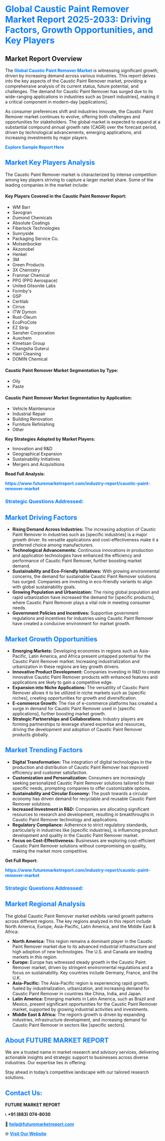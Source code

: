 <h1 style="color: #007BFF;">Global Caustic Paint Remover Market Report 2025-2033: Driving Factors, Growth Opportunities, and Key Players</h1>

<section id="overview">
<h2>Market Report Overview</h2>
<p>The <a href="https://www.futuremarketreport.com/industry-report/caustic-paint-remover-market" style="color: #007BFF; text-decoration: none;"><strong>Global Caustic Paint Remover Market</strong></a> is witnessing significant growth, driven by increasing demand across various industries. This report delves into the key aspects of the Caustic Paint Remover market, providing a comprehensive analysis of its current status, future potential, and challenges. The demand for Caustic Paint Remover has surged due to its wide-ranging applications in industries such as [insert industries], making it a critical component in modern-day [applications].</p>
<p>As consumer preferences shift and industries innovate, the Caustic Paint Remover market continues to evolve, offering both challenges and opportunities for stakeholders. The global market is expected to expand at a substantial compound annual growth rate (CAGR) over the forecast period, driven by technological advancements, emerging applications, and increasing investments by major players.</p>
</section>

<section id="overview">
<p><a href="https://www.futuremarketreport.com/request-sample/reportId=90178" style="color: #007BFF; text-decoration: none;"><strong>Explore Sample Report Here</strong></a></p>
</section>

<section id="key-players">
<h2 style="color: #007BFF;">Market Key Players Analysis</h2>
<p>The Caustic Paint Remover market is characterized by intense competition among key players striving to capture a larger market share. Some of the leading companies in the market include:</p>
<h4>Key Players Covered in the Caustic Paint Remover Report:</h4>
<ul><li>WM Barr</li><li>Savogran</li><li>Dumond Chemicals</li><li>Absolute Coatings</li><li>Fiberlock Technologies</li><li>Sunnyside</li><li>Packaging Service Co.</li><li>Motsenbocker</li><li>Akzonobel</li><li>Henkel</li><li>3M</li><li>Green Products</li><li>3X Chemistry</li><li>Franmar Chemical</li><li>PPG (PPG Aerospace)</li><li>United Gilsonite Labs</li><li>Formby&#039;s</li><li>GSP</li><li>Certilab</li><li>Cirrus</li><li>ITW Dymon</li><li>Rust-Oleum</li><li>EcoProCote</li><li>EZ Strip</li><li>Sansher Corporation</li><li>Auschem</li><li>Kimetsan Group</li><li>Changsha Guterui</li><li>Hairi Cleaning</li><li>DOMIN Chemical</li></ul>
<h4>Caustic Paint Remover Market Segmentation by Type:</h4>
<ul><li>Oily</li><li>Paste</li></ul>

<h4>Caustic Paint Remover Market Segmentation by Application:</h4>
<ul><li>Vehicle Maintenance</li><li>Industrial Repair</li><li>Building Renovation</li><li>Furniture Refinishing</li><li>Other</li></ul>
<p><strong>Key Strategies Adopted by Market Players:</strong></p>
<ul>
<li>Innovation and R&D</li>
<li>Geographical Expansion</li>
<li>Sustainability Initiatives</li>
<li>Mergers and Acquisitions</li>
</ul>
</section>

<section>
<p><strong>Read Full Analysis: </strong></p><a href="https://www.futuremarketreport.com/industry-report/caustic-paint-remover-market" style="color: #007BFF; text-decoration: none;"><strong>https://www.futuremarketreport.com/industry-report/caustic-paint-remover-market</strong></a>
<h3 style="color: #007BFF;">Strategic Questions Addressed:</h3>
</section>

<section id="driving-factors">
<h2 style="color: #007BFF;">Market Driving Factors</h2>
<ul>
<li><strong>Rising Demand Across Industries:</strong> The increasing adoption of Caustic Paint Remover in industries such as [specific industries] is a major growth driver. Its versatile applications and cost-effectiveness make it a preferred choice among manufacturers.</li>
<li><strong>Technological Advancements:</strong> Continuous innovations in production and application technologies have enhanced the efficiency and performance of Caustic Paint Remover, further boosting market demand.</li>
<li><strong>Sustainability and Eco-Friendly Initiatives:</strong> With growing environmental concerns, the demand for sustainable Caustic Paint Remover solutions has surged. Companies are investing in eco-friendly variants to align with global sustainability goals.</li>
<li><strong>Growing Population and Urbanization:</strong> The rising global population and rapid urbanization have increased the demand for [specific products], where Caustic Paint Remover plays a vital role in meeting consumer needs.</li>
<li><strong>Government Policies and Incentives:</strong> Supportive government regulations and incentives for industries using Caustic Paint Remover have created a conducive environment for market growth.</li>
</ul>
</section>

<section id="growth-opportunities">
<h2 style="color: #007BFF;">Market Growth Opportunities</h2>
<ul>
<li><strong>Emerging Markets:</strong> Developing economies in regions such as Asia-Pacific, Latin America, and Africa present untapped potential for the Caustic Paint Remover market. Increasing industrialization and urbanization in these regions are key growth drivers.</li>
<li><strong>Innovative Product Development:</strong> Companies investing in R&D to create innovative Caustic Paint Remover products with enhanced features and applications are likely to gain a competitive edge.</li>
<li><strong>Expansion into Niche Applications:</strong> The versatility of Caustic Paint Remover allows it to be utilized in niche markets such as [specific niches], creating opportunities for growth and diversification.</li>
<li><strong>E-commerce Growth:</strong> The rise of e-commerce platforms has created a surge in demand for Caustic Paint Remover used in [specific applications], further boosting market growth.</li>
<li><strong>Strategic Partnerships and Collaborations:</strong> Industry players are forming partnerships to leverage shared expertise and resources, driving the development and adoption of Caustic Paint Remover products globally.</li>
</ul>
</section>

<section id="trending-factors">
<h2 style="color: #007BFF;">Market Trending Factors</h2>
<ul>
<li><strong>Digital Transformation:</strong> The integration of digital technologies in the production and distribution of Caustic Paint Remover has improved efficiency and customer satisfaction.</li>
<li><strong>Customization and Personalization:</strong> Consumers are increasingly seeking personalized Caustic Paint Remover solutions tailored to their specific needs, prompting companies to offer customizable options.</li>
<li><strong>Sustainability and Circular Economy:</strong> The push towards a circular economy has driven demand for recyclable and reusable Caustic Paint Remover solutions.</li>
<li><strong>Increased Investment in R&D:</strong> Companies are allocating significant resources to research and development, resulting in breakthroughs in Caustic Paint Remover technology and applications.</li>
<li><strong>Regulatory Compliance:</strong> Adherence to strict regulatory standards, particularly in industries like [specific industries], is influencing product development and quality in the Caustic Paint Remover market.</li>
<li><strong>Focus on Cost-Effectiveness:</strong> Businesses are exploring cost-efficient Caustic Paint Remover solutions without compromising on quality, making the market more competitive.</li>
</ul>
</section>

<section>
<p><strong>Get Full Report: </strong></p><a href="https://www.futuremarketreport.com/industry-report/caustic-paint-remover-market" style="color: #007BFF; text-decoration: none;"><strong>https://www.futuremarketreport.com/industry-report/caustic-paint-remover-market</strong></a>
<h3 style="color: #007BFF;">Strategic Questions Addressed:</h3>
</section>


<section id="regional-analysis">
<h2 style="color: #007BFF;">Market Regional Analysis</h2>
<p>The global Caustic Paint Remover market exhibits varied growth patterns across different regions. The key regions analyzed in this report include North America, Europe, Asia-Pacific, Latin America, and the Middle East & Africa:</p>
<ul>
<li><strong>North America:</strong> This region remains a dominant player in the Caustic Paint Remover market due to its advanced industrial infrastructure and high adoption of new technologies. The U.S. and Canada are leading markets in this region.</li>
<li><strong>Europe:</strong> Europe has witnessed steady growth in the Caustic Paint Remover market, driven by stringent environmental regulations and a focus on sustainability. Key countries include Germany, France, and the U.K.</li>
<li><strong>Asia-Pacific:</strong> The Asia-Pacific region is experiencing rapid growth, fueled by industrialization, urbanization, and increasing demand for Caustic Paint Remover in countries like China, India, and Japan.</li>
<li><strong>Latin America:</strong> Emerging markets in Latin America, such as Brazil and Mexico, present significant opportunities for the Caustic Paint Remover market, supported by growing industrial activities and investments.</li>
<li><strong>Middle East & Africa:</strong> The region’s growth is driven by expanding industries, infrastructure development, and increasing demand for Caustic Paint Remover in sectors like [specific sectors].</li>
</ul>
</section>

<footer>
<h2 style="color: #007BFF;">About FUTURE MARKET REPORT</h2>
<p>We are a trusted name in market research and advisory services, delivering actionable insights and strategic support to businesses across diverse industries. Our expertise lies in offering:</p>

<p>Stay ahead in today’s competitive landscape with our tailored research solutions.</p>

<h2 style="color: #007BFF;">Contact Us:</h2>
<p><strong>FUTURE MARKET REPORT</strong></p>
<p>📞 <strong>+91 (883) 074-8030</strong></p>
<p>📧 <strong><a href="mailto:help@futuremarketreport.com" style="color: #007BFF;">help@futuremarketreport.com</a></strong></p>
<p>🌐 <strong><a href="https://www.futuremarketreport.com/" style="color: #007BFF;">Visit Our Website</a></strong></p>
</footer>